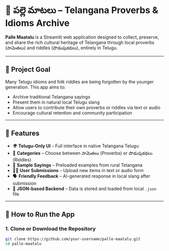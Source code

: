 # 🌾 పల్లె మాటలు – Telangana Proverbs & Idioms Archive

**Palle Maatalu** is a Streamlit web application designed to collect, preserve, and share the rich cultural heritage of Telangana through local proverbs (సామెతలు) and riddles (పొడుపుకథలు), entirely in Telugu.

---

## 🧠 Project Goal

Many Telugu idioms and folk riddles are being forgotten by the younger generation. This app aims to:
- Archive traditional Telangana sayings
- Present them in natural local Telugu slang
- Allow users to contribute their own proverbs or riddles via text or audio
- Encourage cultural retention and community participation

---

## 📱 Features

- 🌍 **Telugu-Only UI** – Full interface in native Telangana Telugu
- 📂 **Categories** – Choose between సామెతలు (Proverbs) or పొడుపుకథలు (Riddles)
- 📖 **Sample Sayings** – Preloaded examples from rural Telangana
- 🧑‍💻 **User Submissions** – Upload new items in text or audio form
- 🗣️ **Friendly Feedback** – AI-generated response in local slang after submission
- 💾 **JSON-based Backend** – Data is stored and loaded from local `.json` file

---

## 🚀 How to Run the App

### 1. Clone or Download the Repository

```bash
git clone https://github.com/your-username/palle-maatalu.git
cd palle-maatalu
